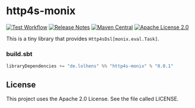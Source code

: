 # http4s-monix
[![Test Workflow](https://github.com/LolHens/http4s-monix/workflows/test/badge.svg)](https://github.com/LolHens/http4s-monix/actions?query=workflow%3Atest)
[![Release Notes](https://img.shields.io/github/release/LolHens/http4s-monix.svg?maxAge=3600)](https://github.com/LolHens/http4s-monix/releases/latest)
[![Maven Central](https://img.shields.io/maven-central/v/de.lolhens/http4s-monix_2.13)](https://search.maven.org/artifact/de.lolhens/http4s-monix_2.13)
[![Apache License 2.0](https://img.shields.io/github/license/LolHens/http4s-monix.svg?maxAge=3600)](https://www.apache.org/licenses/LICENSE-2.0)

This is a tiny library that provides `Http4sDsl[monix.eval.Task]`.

### build.sbt
```sbt
libraryDependencies += "de.lolhens" %% "http4s-monix" % "0.0.1"
```

## License
This project uses the Apache 2.0 License. See the file called LICENSE.
